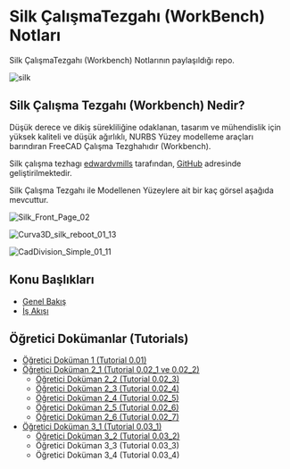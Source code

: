 # Silk ÇalışmaTezgahı (WorkBench) Notları

Silk ÇalışmaTezgahı (Workbench) Notlarının paylaşıldığı repo.

![silk](https://github.com/edwardvmills/Silk/raw/master/Resources/Demo_files/Silk_Demo_02.png?raw=true)

## Silk Çalışma Tezgahı (Workbench) Nedir?

Düşük derece ve dikiş sürekliliğine odaklanan, tasarım ve mühendislik için yüksek kaliteli ve düşük ağırlıklı, NURBS Yüzey modelleme araçları barındıran FreeCAD Çalışma Tezghahıdır (Workbench).

Silk çalışma tezhagı [edwardvmills](https://edwardvmills.github.io/Silk/) tarafından, [GitHub](https://github.com/edwardvmills/Silk) adresinde geliştirilmektedir.

Silk Çalışma Tezgahı ile Modellenen Yüzeylere ait bir kaç görsel aşağıda mevcuttur.

![Silk_Front_Page_02](https://raw.githubusercontent.com/edwardvmills/Silk/master/Resources/Demo_files/Silk_Front_Page_02.png)

![Curva3D_silk_reboot_01_13](https://raw.githubusercontent.com/edwardvmills/Silk/master/Resources/Demo_files/Curva3D_silk_reboot_01_13.PNG)

![CadDivision_Simple_01_11](https://raw.githubusercontent.com/edwardvmills/Silk/master/Resources/Demo_files/CadDivision_Simple_01_11.PNG)

## Konu Başlıkları

+ [Genel Bakış](01_genel_bakis.md)
+ [İş Akışı](02_is_akisi.md)

## Öğretici Dokümanlar (Tutorials)

+ [Öğretici Doküman 1 (Tutorial 0.01)](egitim_1.md)
+ [Öğretici Doküman 2_1 (Tutorial 0.02_1 ve 0.02_2)](egitim_2-1.md)
  * [Öğretici Doküman 2_2 (Tutorial 0.02_3)](egitim_2-2.md)
  * [Öğretici Doküman 2_3 (Tutorial 0.02_4)](egitim_2-3.md)
  * [Öğretici Doküman 2_4 (Tutorial 0.02_5)](egitim_2-4.md)
  * [Öğretici Doküman 2_5 (Tutorial 0.02_6)](egitim_2-5.md)
  * [Öğretici Doküman 2_6 (Tutorial 0.02_7)](egitim_2-6.md)
+ [Öğretici Doküman 3_1 (Tutorial 0.03_1)](egitim_3-1.md)
  * [Öğretici Doküman 3_2 (Tutorial 0.03_2)](egitim_3-2.md)
  * Öğretici Doküman 3_3 (Tutorial 0.03_3)
  * Öğretici Doküman 3_4 (Tutorial 0.03_4)
